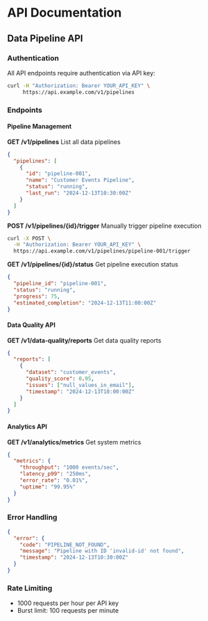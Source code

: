 # API Documentation

## Data Pipeline API

### Authentication
All API endpoints require authentication via API key:
```bash
curl -H "Authorization: Bearer YOUR_API_KEY" \
     https://api.example.com/v1/pipelines
```

### Endpoints

#### Pipeline Management

**GET /v1/pipelines**
List all data pipelines
```json
{
  "pipelines": [
    {
      "id": "pipeline-001",
      "name": "Customer Events Pipeline",
      "status": "running",
      "last_run": "2024-12-13T10:30:00Z"
    }
  ]
}
```

**POST /v1/pipelines/{id}/trigger**
Manually trigger pipeline execution
```bash
curl -X POST \
  -H "Authorization: Bearer YOUR_API_KEY" \
  https://api.example.com/v1/pipelines/pipeline-001/trigger
```

**GET /v1/pipelines/{id}/status**
Get pipeline execution status
```json
{
  "pipeline_id": "pipeline-001",
  "status": "running",
  "progress": 75,
  "estimated_completion": "2024-12-13T11:00:00Z"
}
```

#### Data Quality API

**GET /v1/data-quality/reports**
Get data quality reports
```json
{
  "reports": [
    {
      "dataset": "customer_events",
      "quality_score": 0.95,
      "issues": ["null_values_in_email"],
      "timestamp": "2024-12-13T10:00:00Z"
    }
  ]
}
```

#### Analytics API

**GET /v1/analytics/metrics**
Get system metrics
```json
{
  "metrics": {
    "throughput": "1000 events/sec",
    "latency_p99": "250ms",
    "error_rate": "0.01%",
    "uptime": "99.95%"
  }
}
```

### Error Handling
```json
{
  "error": {
    "code": "PIPELINE_NOT_FOUND",
    "message": "Pipeline with ID 'invalid-id' not found",
    "timestamp": "2024-12-13T10:30:00Z"
  }
}
```

### Rate Limiting
- 1000 requests per hour per API key
- Burst limit: 100 requests per minute